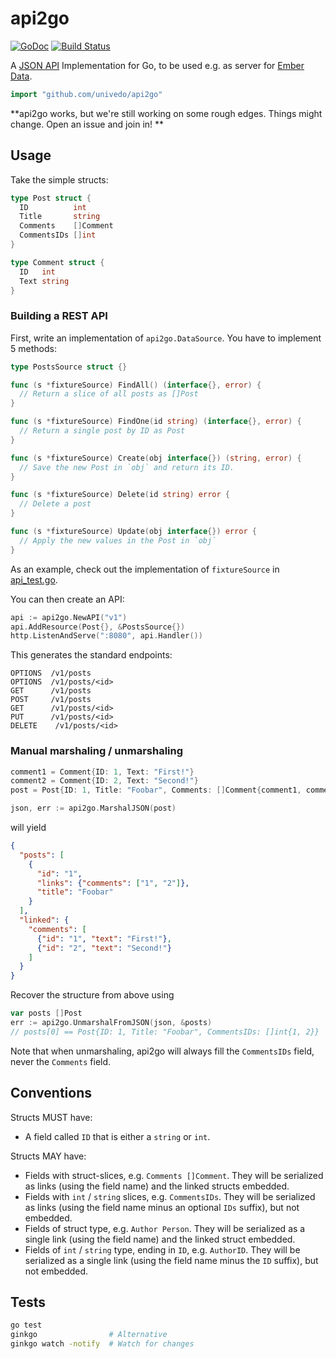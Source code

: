 # api2go

[![GoDoc](https://godoc.org/github.com/univedo/api2go?status.svg)](https://godoc.org/github.com/univedo/api2go)
[![Build Status](https://travis-ci.org/univedo/api2go.svg?branch=master)](https://travis-ci.org/univedo/api2go)

A [JSON API](http://jsonapi.org) Implementation for Go, to be used e.g. as server for [Ember Data](https://github.com/emberjs/data).

```go
import "github.com/univedo/api2go"
```

**api2go works, but we're still working on some rough edges. Things might change. Open an issue and join in!  **

## Usage

Take the simple structs:

```go
type Post struct {
  ID          int
  Title       string
  Comments    []Comment
  CommentsIDs []int
}

type Comment struct {
  ID   int
  Text string
}
```

### Building a REST API

First, write an implementation of `api2go.DataSource`. You have to implement 5 methods:

```go
type PostsSource struct {}

func (s *fixtureSource) FindAll() (interface{}, error) {
  // Return a slice of all posts as []Post
}

func (s *fixtureSource) FindOne(id string) (interface{}, error) {
  // Return a single post by ID as Post
}

func (s *fixtureSource) Create(obj interface{}) (string, error) {
  // Save the new Post in `obj` and return its ID.
}

func (s *fixtureSource) Delete(id string) error {
  // Delete a post
}

func (s *fixtureSource) Update(obj interface{}) error {
  // Apply the new values in the Post in `obj`
}
```

As an example, check out the implementation of `fixtureSource` in [api_test.go](/api_test.go).

You can then create an API:

```go
api := api2go.NewAPI("v1")
api.AddResource(Post{}, &PostsSource{})
http.ListenAndServe(":8080", api.Handler())
```

This generates the standard endpoints:

```
OPTIONS  /v1/posts
OPTIONS  /v1/posts/<id>
GET      /v1/posts
POST     /v1/posts
GET      /v1/posts/<id>
PUT      /v1/posts/<id>
DELETE    /v1/posts/<id>
```

### Manual marshaling / unmarshaling

```go
comment1 = Comment{ID: 1, Text: "First!"}
comment2 = Comment{ID: 2, Text: "Second!"}
post = Post{ID: 1, Title: "Foobar", Comments: []Comment{comment1, comment2}}

json, err := api2go.MarshalJSON(post)
```

will yield

```json
{
  "posts": [
    {
      "id": "1",
      "links": {"comments": ["1", "2"]},
      "title": "Foobar"
    }
  ],
  "linked": {
    "comments": [
      {"id": "1", "text": "First!"},
      {"id": "2", "text": "Second!"}
    ]
  }
}
```

Recover the structure from above using

```go
var posts []Post
err := api2go.UnmarshalFromJSON(json, &posts)
// posts[0] == Post{ID: 1, Title: "Foobar", CommentsIDs: []int{1, 2}}
```

Note that when unmarshaling, api2go will always fill the `CommentsIDs` field, never the `Comments` field.

## Conventions

Structs MUST have:

- A field called `ID` that is either a `string` or `int`.

Structs MAY have:

- Fields with struct-slices, e.g. `Comments []Comment`. They will be serialized as links (using the field name) and the linked structs embedded.
- Fields with `int` / `string` slices, e.g. `CommentsIDs`. They will be serialized as links (using the field name minus an optional `IDs` suffix), but not embedded.
- Fields of struct type, e.g. `Author Person`. They will be serialized as a single link (using the field name) and the linked struct embedded.
- Fields of `int` / `string` type, ending in `ID`, e.g. `AuthorID`. They will be serialized as a single link (using the field name minus the `ID` suffix), but not embedded.

## Tests

```sh
go test
ginkgo                # Alternative
ginkgo watch -notify  # Watch for changes
```
